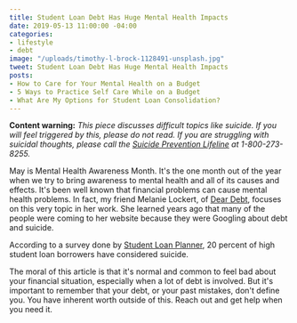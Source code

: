 ```yaml
---
title: Student Loan Debt Has Huge Mental Health Impacts
date: 2019-05-13 11:00:00 -04:00
categories:
- lifestyle
- debt
image: "/uploads/timothy-l-brock-1128491-unsplash.jpg"
tweet: Student Loan Debt Has Huge Mental Health Impacts
posts:
- How to Care for Your Mental Health on a Budget
- 5 Ways to Practice Self Care While on a Budget
- What Are My Options for Student Loan Consolidation?
---
```


**Content warning:** *This piece discusses difficult topics like suicide. If you will feel triggered by this, please do not read. If you are struggling with suicidal thoughts, please call the [Suicide Prevention Lifeline](https://suicidepreventionlifeline.org/) at 1-800-273-8255.*

May is Mental Health Awareness Month. It's the one month out of the year when we try to bring awareness to mental health and all of its causes and effects. It's been well known that financial problems can cause mental health problems. In fact, my friend Melanie Lockert, of [Dear Debt](http://deardebt.com/), focuses on this very topic in her work. She learned years ago that many of the people were coming to her website because they were Googling about debt and suicide.

According to a survey done by [Student Loan Planner](https://www.studentloanplanner.com/mental-health-awareness-survey/), 20 percent of high student loan borrowers have considered suicide.

The moral of this article is that it's normal and common to feel bad about your financial situation, especially when a lot of debt is involved. But it's important to remember that your debt, or your past mistakes, don't define you. You have inherent worth outside of this. Reach out and get help when you need it.